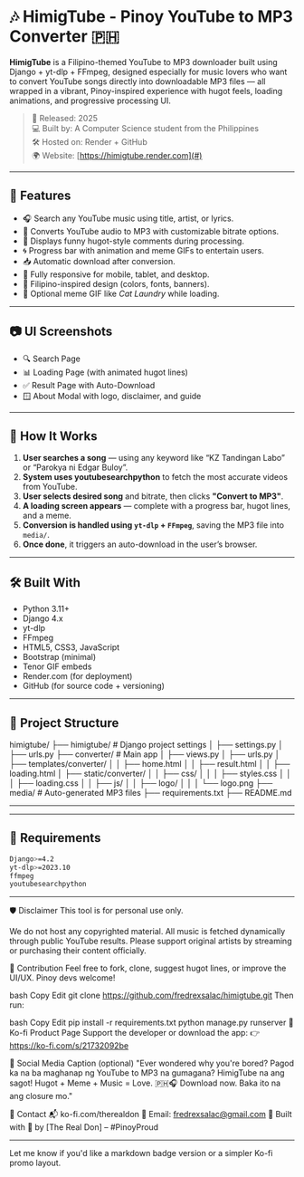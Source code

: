 # 🎶 HimigTube - Pinoy YouTube to MP3 Converter 🇵🇭

**HimigTube** is a Filipino-themed YouTube to MP3 downloader built using Django + yt-dlp + FFmpeg, designed especially for music lovers who want to convert YouTube songs directly into downloadable MP3 files — all wrapped in a vibrant, Pinoy-inspired experience with hugot feels, loading animations, and progressive processing UI.

> 📅 Released: 2025  
> 💻 Built by: A Computer Science student from the Philippines  
> 🛠 Hosted on: Render + GitHub  
> 🌍 Website: [https://himigtube.render.com](#)

---

## 🚀 Features

- 🎧 Search any YouTube music using title, artist, or lyrics.
- 🔄 Converts YouTube audio to MP3 with customizable bitrate options.
- 💬 Displays funny hugot-style comments during processing.
- 🌀 Progress bar with animation and meme GIFs to entertain users.
- 📥 Automatic download after conversion.
- 📱 Fully responsive for mobile, tablet, and desktop.
- 🎨 Filipino-inspired design (colors, fonts, banners).
- 🧼 Optional meme GIF like *Cat Laundry* while loading.

---

## 📷 UI Screenshots

- 🔍 Search Page
- 📊 Loading Page (with animated hugot lines)
- ✅ Result Page with Auto-Download
- 🪟 About Modal with logo, disclaimer, and guide

---

## 🔧 How It Works

1. **User searches a song** — using any keyword like “KZ Tandingan Labo” or “Parokya ni Edgar Buloy”.
2. **System uses youtubesearchpython** to fetch the most accurate videos from YouTube.
3. **User selects desired song** and bitrate, then clicks **"Convert to MP3"**.
4. **A loading screen appears** — complete with a progress bar, hugot lines, and a meme.
5. **Conversion is handled using `yt-dlp` + `FFmpeg`**, saving the MP3 file into `media/`.
6. **Once done**, it triggers an auto-download in the user’s browser.

---

## 🛠 Built With

- Python 3.11+
- Django 4.x
- yt-dlp
- FFmpeg
- HTML5, CSS3, JavaScript
- Bootstrap (minimal)
- Tenor GIF embeds
- Render.com (for deployment)
- GitHub (for source code + versioning)

---

## 📂 Project Structure

himigtube/
├── himigtube/ # Django project settings
│ ├── settings.py
│ ├── urls.py
├── converter/ # Main app
│ ├── views.py
│ ├── urls.py
│ ├── templates/converter/
│ │ ├── home.html
│ │ ├── result.html
│ │ ├── loading.html
│ ├── static/converter/
│ │ ├── css/
│ │ │ ├── styles.css
│ │ │ ├── loading.css
│ │ ├── js/
│ │ ├── logo/
│ │ │ └── logo.png
├── media/ # Auto-generated MP3 files
├── requirements.txt
├── README.md

----


---

## 📄 Requirements

```bash
Django>=4.2
yt-dlp>=2023.10
ffmpeg
youtubesearchpython
```
---
🛡 Disclaimer
This tool is for personal use only.

We do not host any copyrighted material.
All music is fetched dynamically through public YouTube results. Please support original artists by streaming or purchasing their content officially.

🤝 Contribution
Feel free to fork, clone, suggest hugot lines, or improve the UI/UX. Pinoy devs welcome!

bash
Copy
Edit
git clone https://github.com/fredrexsalac/himigtube.git
Then run:

bash
Copy
Edit
pip install -r requirements.txt
python manage.py runserver
🛒 Ko-fi Product Page
Support the developer or download the app:
👉 https://ko-fi.com/s/21732092be

📢 Social Media Caption (optional)
"Ever wondered why you're bored? Pagod ka na ba maghanap ng YouTube to MP3 na gumagana? HimigTube na ang sagot! Hugot + Meme + Music = Love. 🇵🇭🎧
Download now. Baka ito na ang closure mo."

📧 Contact
📬 ko-fi.com/therealdon
📩 Email: fredrexsalac@gmail.com
🧠 Built with 💙 by [The Real Don] – #PinoyProud


---

Let me know if you'd like a markdown badge version or a simpler Ko-fi promo layout.

